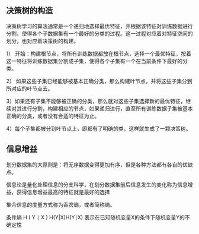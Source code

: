 ## 决策树的构造
决策树学习的算法通常是一个递归地选择最优特征，并根据该特征对训练数据进行分割，使得各个子数据集有一个最好的分类的过程。这一过程对应着对特征空间的划分，也对应着决策树的构建。

1） 开始：构建根节点，将所有训练数据都放在根节点，选择一个最优特征，按着这一特征将训练数据集分割成子集，使得各个子集有一个在当前条件下最好的分类。

2） 如果这些子集已经能够被基本正确分类，那么构建叶节点，并将这些子集分到所对应的叶节点去。

3）如果还有子集不能够被正确的分类，那么就对这些子集选择新的最优特征，继续对其进行分割，构建相应的节点，如果递归进行，直至所有训练数据子集被基本正确的分类，或者没有合适的特征为止。

4）每个子集都被分到叶节点上，即都有了明确的类，这样就生成了一颗决策树。

## 信息增益
划分数据集的大原则是：将无序数据变得更加有序，但是各种方法都有各自的优缺点。

信息论是量化处理信息的分支科学，在划分数据集前后信息发生的变化称为信息增益，获得信息增益最高的特征就是最好的选择

集合信息的度量方式称为香农熵，或者简称熵。

条件熵 H ( Y ∣ X ) H(Y|X)H(Y∣X) 表示在已知随机变量X的条件下随机变量Y的不确定性
